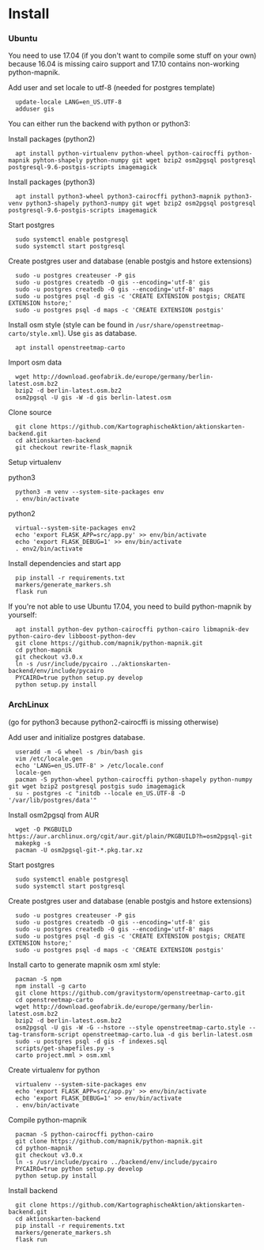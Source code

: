 # Install

### Ubuntu

You need to use 17.04 (if you don't want to compile some stuff on your own)
because 16.04 is missing cairo support and 17.10 contains non-working
python-mapnik.

Add user and set locale to utf-8 (needed for postgres template)
```
  update-locale LANG=en_US.UTF-8
  adduser gis
```

You can either run the backend with python or python3:

Install packages (python2)
```
  apt install python-virtualenv python-wheel python-cairocffi python-mapnik pyhton-shapely python-numpy git wget bzip2 osm2pgsql postgresql postgresql-9.6-postgis-scripts imagemagick
```

Install packages (python3)
```
  apt install python3-wheel python3-cairocffi python3-mapnik python3-venv python3-shapely python3-numpy git wget bzip2 osm2pgsql postgresql postgresql-9.6-postgis-scripts imagemagick
```

Start postgres
```
  sudo systemctl enable postgresql
  sudo systemctl start postgresql
```

Create postgres user and database (enable postgis and hstore extensions)
```
  sudo -u postgres createuser -P gis
  sudo -u postgres createdb -O gis --encoding='utf-8' gis
  sudo -u postgres createdb -O gis --encoding='utf-8' maps
  sudo -u postgres psql -d gis -c 'CREATE EXTENSION postgis; CREATE EXTENSION hstore;'
  sudo -u postgres psql -d maps -c 'CREATE EXTENSION postgis'
```

Install osm style (style can be found in `/usr/share/openstreetmap-carto/style.xml`). Use `gis` as database.
```
  apt install openstreetmap-carto
```

Import osm data
```
  wget http://download.geofabrik.de/europe/germany/berlin-latest.osm.bz2
  bzip2 -d berlin-latest.osm.bz2
  osm2pgsql -U gis -W -d gis berlin-latest.osm
```

Clone source
```
  git clone https://github.com/KartographischeAktion/aktionskarten-backend.git
  cd aktionskarten-backend
  git checkout rewrite-flask_mapnik
```

Setup virtualenv

python3
```
  python3 -m venv --system-site-packages env
  . env/bin/activate
```

python2
```
  virtual--system-site-packages env2
  echo 'export FLASK_APP=src/app.py' >> env/bin/activate
  echo 'export FLASK_DEBUG=1' >> env/bin/activate
  . env2/bin/activate
```

Install dependencies and start app
```
  pip install -r requirements.txt
  markers/generate_markers.sh
  flask run
```


If you're not able to use Ubuntu 17.04, you need to build python-mapnik by
yourself:

```
  apt install python-dev python-cairocffi python-cairo libmapnik-dev python-cairo-dev libboost-python-dev
  git clone https://github.com/mapnik/python-mapnik.git
  cd python-mapnik
  git checkout v3.0.x
  ln -s /usr/include/pycairo ../aktionskarten-backend/env/include/pycairo
  PYCAIRO=true python setup.py develop
  python setup.py install
```

### ArchLinux

(go for python3 because python2-cairocffi is missing otherwise)

Add user and initialize postgres database.
```
  useradd -m -G wheel -s /bin/bash gis
  vim /etc/locale.gen
  echo 'LANG=en_US.UTF-8' > /etc/locale.conf
  locale-gen 
  pacman -S python-wheel python-cairocffi python-shapely python-numpy git wget bzip2 postgresql postgis sudo imagemagick
  su - postgres -c "initdb --locale en_US.UTF-8 -D '/var/lib/postgres/data'"
```

Install osm2pgsql from AUR
```
  wget -O PKGBUILD https://aur.archlinux.org/cgit/aur.git/plain/PKGBUILD?h=osm2pgsql-git
  makepkg -s
  pacman -U osm2pgsql-git-*.pkg.tar.xz
```

Start postgres
```
  sudo systemctl enable postgresql
  sudo systemctl start postgresql
```

Create postgres user and database (enable postgis and hstore extensions)
```
  sudo -u postgres createuser -P gis
  sudo -u postgres createdb -O gis --encoding='utf-8' gis
  sudo -u postgres createdb -O gis --encoding='utf-8' maps
  sudo -u postgres psql -d gis -c 'CREATE EXTENSION postgis; CREATE EXTENSION hstore;'
  sudo -u postgres psql -d maps -c 'CREATE EXTENSION postgis'
```

Install carto to generate mapnik osm xml style:
```
  pacman -S npm
  npm install -g carto
  git clone https://github.com/gravitystorm/openstreetmap-carto.git
  cd openstreetmap-carto
  wget http://download.geofabrik.de/europe/germany/berlin-latest.osm.bz2
  bzip2 -d berlin-latest.osm.bz2
  osm2pgsql -U gis -W -G --hstore --style openstreetmap-carto.style --tag-transform-script openstreetmap-carto.lua -d gis berlin-latest.osm  
  sudo -u postgres psql -d gis -f indexes.sql
  scripts/get-shapefiles.py -s
  carto project.mml > osm.xml
```

Create virtualenv for python
```
  virtualenv --system-site-packages env
  echo 'export FLASK_APP=src/app.py' >> env/bin/activate
  echo 'export FLASK_DEBUG=1' >> env/bin/activate
  . env/bin/activate
```

Compile python-mapnik
```
  pacman -S python-cairocffi python-cairo
  git clone https://github.com/mapnik/python-mapnik.git
  cd python-mapnik
  git checkout v3.0.x
  ln -s /usr/include/pycairo ../backend/env/include/pycairo
  PYCAIRO=true python setup.py develop
  python setup.py install
```

Install backend
```
  git clone https://github.com/KartographischeAktion/aktionskarten-backend.git
  cd aktionskarten-backend
  pip install -r requirements.txt
  markers/generate_markers.sh
  flask run
```
